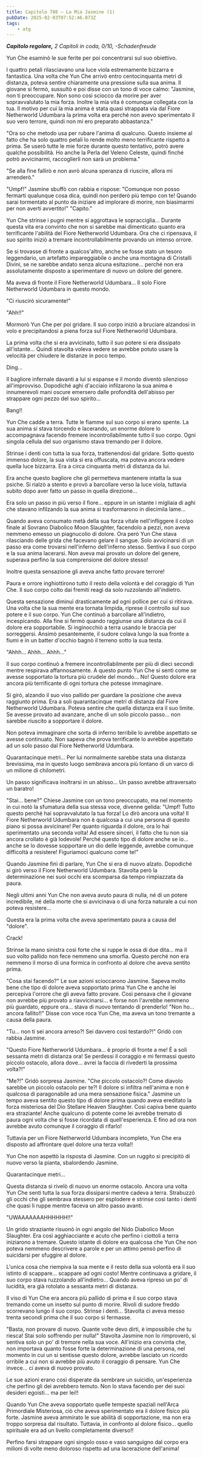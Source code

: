 ```yaml
---
title: Capitolo 788 – La Mia Jasmine (1)
pubDate: 2025-02-03T07:52:46.873Z
tags:
    - atg
---
```



<em><strong>Capitolo regolare,</strong>
2 Capitoli in coda, 0/10,
-Schadenfreude</em>


Yun Che esaminò le sue ferite per poi concentrarsi sul suo obiettivo.


I quattro petali rilasciavano una luce viola estremamente bizzarra e fantastica. Una volta che Yun Che arrivò entro centocinquanta metri di distanza, poteva sentire chiaramente una pressione sulla sua anima. Il giovane si fermò, sussultò e poi disse con un tono di voce calmo: "Jasmine, non ti preoccupare. Non sono così sciocco da morire per aver sopravvalutato la mia forza. Inoltre la mia vita è comunque collegata con la tua. Il motivo per cui la mia anima è stata quasi strappata via dal Fiore Netherworld Udumbara la prima volta era perché non avevo sperimentato il suo vero terrore, quindi non mi ero preparato abbastanza."


"Ora so che metodo usa per rubare l'anima di qualcuno. Questo insieme al fatto che ha solo quattro petali lo rende molto meno terrificante rispetto a prima. Se userò tutte le mie forze durante questo tentativo, potrò avere qualche possibilità. Ho anche la Perla del Veleno Celeste, quindi finché potrò avvicinarmi, raccoglierli non sarà un problema."


"Se alla fine fallirò e non avrò alcuna speranza di riuscire, allora mi arrenderò."


"Umpf!" Jasmine sbuffò con rabbia e rispose: "Comunque non posso fermarti qualunque cosa dica, quindi non perderò più tempo con te! Quando sarai tormentato al punto da iniziare ad implorare di morire, non biasimarmi per non averti avvertito!"
"Capito."


Yun Che strinse i pugni mentre si aggrottava le sopracciglia... Durante questa vita era convinto che non si sarebbe mai dimenticato quanto era terrificante l'abilità del Fiore Netherworld Udumbara. Ora che ci ripensava, il suo spirito iniziò a tremare incontrollabilmente provando un intenso orrore.


Se si trovasse di fronte a qualcos'altro, anche se fosse stato un tesoro leggendario, un artefatto impareggiabile o anche una montagna di Cristalli Divini, se ne sarebbe andato senza alcuna esitazione... perché non era assolutamente disposto a sperimentare di nuovo un dolore del genere.


Ma aveva di fronte il Fiore Netherworld Udumbara... Il solo Fiore Netherworld Udumbara in questo mondo.


"Ci riuscirò sicuramente!"


"Ahh!!"


Mormorò Yun Che per poi gridare. Il suo corpo iniziò a bruciare alzandosi in volo e precipitandosi a piena forza sul Fiore Netherworld Udumbara.


La prima volta che si era avvicinato, tutto il suo potere si era dissipato all'istante... Quindi stavolta voleva vedere se avrebbe potuto usare la velocità per chiudere le distanze in poco tempo.


Ding...


Il bagliore infernale davanti a lui si espanse e il mondo diventò silenzioso all'improvviso. Dopodiché aghi d'acciaio infilzarono la sua anima e innumerevoli mani oscure emersero dalle profondità dell'abisso per strappare ogni pezzo del suo spirito...


Bang!!


Yun Che cadde a terra. Tutte le fiamme sul suo corpo si erano spente. La sua anima si stava torcendo e lacerando, un enorme dolore lo accompagnava facendo fremere incontrollabilmente tutto il suo corpo. Ogni singola cellula del suo organismo stava tremando per il dolore.


Strinse i denti con tutta la sua forza, trattenendosi dal gridare. Sotto questo immenso dolore, la sua vista si era offuscata, ma poteva ancora vedere quella luce bizzarra. Era a circa cinquanta metri di distanza da lui.


Era anche questo bagliore che gli permetteva mantenere intatta la sua psiche. Si rialzò a stento e provò a barcollare verso la luce viola, tuttavia subito dopo aver fatto un passo in quella direzione...


Era solo un passo in più verso il fiore... eppure in un istante i migliaia di aghi che stavano infilzando la sua anima si trasformarono in diecimila lame...


Quando aveva consumato metà della sua forza vitale nell'infliggere il colpo finale al Sovrano Diabolico Moon Slaughter, facendolo a pezzi, non aveva nemmeno emesso un piagnucolio di dolore. Ora però Yun Che stava rilasciando delle grida che facevano gelare il sangue. Solo avvicinarsi di un passo era come trovarsi nell'inferno dell'inferno stesso. Sentiva il suo corpo e la sua anima lacerarsi. Non aveva mai provato un dolore del genere, superava perfino la sua comprensione del dolore stesso!


Inoltre questa sensazione gli aveva anche fatto provare terrore!


Paura e orrore inghiottirono tutto il resto della volontà e del coraggio di Yun Che. Il suo corpo colto dai fremiti reagì da solo ruzzolando all'indietro.


Questa sensazione diminuì drasticamente ad ogni pollice per cui si ritirava. Una volta che la sua mente era tornata limpida, riprese il controllo sul suo potere e il suo corpo. Yun Che continuò a barcollare all'indietro, incespicando. Alla fine si fermò quando raggiunse una distanza da cui il dolore era sopportabile. Si inginocchiò a terra usando le braccia per sorreggersi. Ansimò pesantemente, il sudore colava lungo la sua fronte a fiumi e in un batter d'occhio bagnò il terreno sotto la sua testa.


"Ahhh... Ahhh... Ahhh..."


Il suo corpo continuò a fremere incontrollabilmente per più di dieci secondi mentre respirava affannosamente. A questo punto Yun Che si sentì come se avesse sopportato la tortura più crudele del mondo... No! Questo dolore era ancora più terrificante di ogni tortura che potesse immaginare.


Si girò, alzando il suo viso pallido per guardare la posizione che aveva raggiunto prima. Era a soli quarantacinque metri di distanza dal Fiore Netherworld Udumbara. Poteva sentire che quella distanza era il suo limite. Se avesse provato ad avanzare, anche di un solo piccolo passo... non sarebbe riuscito a sopportare il dolore.


Non poteva immaginare che sorta di inferno terribile lo avrebbe aspettato se avesse continuato. Non sapeva che prova terrificante lo avrebbe aspettato ad un solo passo dal Fiore Netherworld Udumbara.


Quarantacinque metri... Per lui normalmente sarebbe stata una distanza brevissima, ma in questo luogo sembrava ancora più lontano di un varco di un milione di chilometri.


Un passo significava inoltrarsi in un abisso... Un passo avrebbe attraversato un baratro!


"Stai... bene?" Chiese Jasmine con un tono preoccupato, ma nel momento in cui notò la sfumatura della sua stessa voce, divenne gelida: "Umpf! Tutto questo perché hai sopravvalutato la tua forza! Lo dirò ancora una volta! Il Fiore Netherworld Udumbara non è qualcosa a cui una persona di questo piano si possa avvicinare! Per quanto riguarda il dolore, ora lo hai sperimentato una seconda volta! Ad essere sinceri, il fatto che tu non sia ancora crollato è già lodevole! Perché questo tipo di dolore anche se io... anche se lo dovesse sopportare un dio delle leggende, avrebbe comunque difficoltà a resistere! Figuriamoci qualcuno come te!"


Quando Jasmine finì di parlare, Yun Che si era di nuovo alzato. Dopodiché si girò verso il Fiore Netherworld Udumbara. Stavolta però la determinazione nei suoi occhi era scomparsa da tempo rimpiazzata da paura.


Negli ultimi anni Yun Che non aveva avuto paura di nulla, né di un potere incredibile, né della morte che si avvicinava o di una forza naturale a cui non poteva resistere...


Questa era la prima volta che aveva sperimentato paura a causa del "dolore".


Crack!


Strinse la mano sinistra così forte che si ruppe le ossa di due dita... ma il suo volto pallido non fece nemmeno una smorfia. Questo perché non era nemmeno il morso di una formica in confronto al dolore che aveva sentito prima.


"Cosa stai facendo?" Le sue azioni scioccarono Jasmine. Sapeva molto bene che tipo di dolore aveva sopportato prima Yun Che e anche lei percepiva l'orrore che gli aveva fatto provare. Così pensava che il giovane non avrebbe più provato a riavvicinarsi... e forse non l'avrebbe nemmeno più guardato, eppure ora... stava di nuovo tentando di prenderlo!
"Non ho... ancora fallito!!" Disse con voce roca Yun Che, ma aveva un tono tremante a causa della paura.


"Tu... non ti sei ancora arreso?! Sei davvero così testardo?!" Gridò con rabbia Jasmine.


"Questo Fiore Netherworld Udumbara... è proprio di fronte a me! È a soli sessanta metri di distanza ora! Se perdessi il coraggio e mi fermassi questo piccolo ostacolo, allora dove... avrei la faccia di rivederti la prossima volta?!"


"Me?!" Gridò sorpresa Jasmine. "Che piccolo ostacolo?! Come diavolo sarebbe un piccolo ostacolo per te?! Il dolore si infiltra nell'anima e non è qualcosa di paragonabile ad una mera sensazione fisica." Jasmine un tempo aveva sentito questo tipo di dolore prima quando aveva ereditato la forza misteriosa del Dio Stellare Heaven Slaughter. Così capiva bene quanto era straziante! Anche qualcuno di potente come lei avrebbe tremato di paura ogni volta che si fosse ricordata di quell'esperienza. E fino ad ora non avrebbe avuto comunque il coraggio di rifarlo!


Tuttavia per un Fiore Netherworld Udumbara incompleto, Yun Che era disposto ad affrontare quel dolore una terza volta!!


Yun Che non aspettò la risposta di Jasmine. Con un ruggito si precipitò di nuovo verso la pianta, sbalordendo Jasmine.


Quarantacinque metri...


Questa distanza si rivelò di nuovo un enorme ostacolo. Ancora una volta Yun Che sentì tutta la sua forza dissiparsi mentre cadeva a terra. Strabuzzò gli occhi che gli sembrava stessero per esplodere e strinse così tanto i denti che quasi li ruppe mentre faceva un altro passo avanti.


"UWAAAAAAAHHHHHH!!"


Un grido straziante risuonò in ogni angolo del Nido Diabolico Moon Slaughter. Era così agghiacciante e acuto che perfino i ciottoli a terra iniziarono a tremare. Questo istante di dolore era qualcosa che Yun Che non poteva nemmeno descrivere a parole e per un attimo pensò perfino di suicidarsi per sfuggire al dolore.


L'unica cosa che riempiva la sua mente e il resto della sua volontà era il suo istinto di scappare... scappare ad ogni costo! Mentre continuava a gridare, il suo corpo stava ruzzolando all'indietro... Quando aveva ripreso un po' di lucidità, era già rotolato a sessanta metri di distanza.


Il viso di Yun Che era ancora più pallido di prima e il suo corpo stava tremando come un insetto sul punto di morire. Rivoli di sudore freddo scorrevano lungo il suo corpo. Strinse i denti... Stavolta ci aveva messo trenta secondi prima che il suo corpo si fermasse.


"Basta, non provare di nuovo. Quante volte devo dirti, è impossibile che tu riesca! Stai solo soffrendo per nulla!" Stavolta Jasmine non lo rimproverò, si sentiva solo un po' di tremore nella sua voce. All'inizio era convinta che, non importava quanto fosse forte la determinazione di una persona, nel momento in cui un si sentisse questo dolore, avrebbe lasciato un ricordo orribile a cui non si avrebbe più avuto il coraggio di pensare. Yun Che invece... ci aveva di nuovo provato.


Le sue azioni erano così disperate da sembrare un suicidio, un'esperienza che perfino gli dei avrebbero temuto. Non lo stava facendo per dei suoi desideri egoisti... ma per lei!!


Quando Yun Che aveva sopportato quelle tempeste spaziali nell'Arca Primordiale Misteriosa, ciò che aveva sperimentato era il dolore fisico più forte. Jasmine aveva ammirato le sue abilità di sopportazione, ma non era troppo sorpresa dal risultato. Tuttavia, in confronto al dolore fisico... quello spirituale era ad un livello completamente diverso!!


Perfino farsi strappare ogni singolo osso e vaso sanguigno dal corpo era milioni di volte meno doloroso rispetto ad una lacerazione dell'anima!
                                


                                



